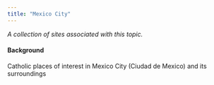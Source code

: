 ```yaml
---
title: "Mexico City"
---
```



*A collection of sites associated with this topic.*

#### Background

Catholic places of interest in Mexico City (Ciudad de Mexico) and its surroundings


